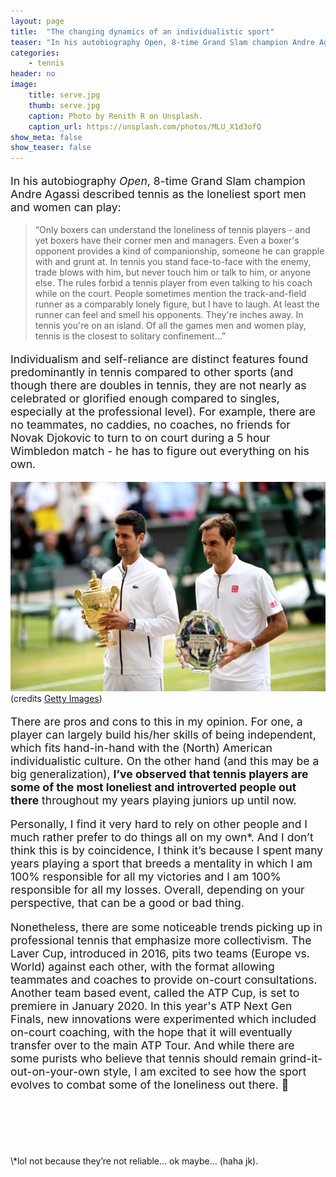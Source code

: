 ```yaml
---
layout: page
title:  "The changing dynamics of an individualistic sport"
teaser: "In his autobiography Open, 8-time Grand Slam champion Andre Agassi described tennis as the loneliest sport..."
categories:
    - tennis
header: no
image:
    title: serve.jpg
    thumb: serve.jpg
    caption: Photo by Renith R on Unsplash.
    caption_url: https://unsplash.com/photos/MLU_X1d3ofQ
show_meta: false
show_teaser: false
---
```


<p style="font-size: 1.1rem;">In his autobiography <i>Open</i>, 8-time Grand Slam champion Andre Agassi described tennis as the loneliest sport men and women can play:</p>

>“Only boxers can understand the loneliness of tennis players - and yet boxers have their corner men and managers. Even a boxer's opponent provides a kind of companionship, someone he can grapple with and grunt at. In tennis you stand face-to-face with the enemy, trade blows with him, but never touch him or talk to him, or anyone else. The rules forbid a tennis player from even talking to his coach while on the court. People sometimes mention the track-and-field runner as a comparably lonely figure, but I have to laugh. At least the runner can feel and smell his opponents. They're inches away. In tennis you're on an island. Of all the games men and women play, tennis is the closest to solitary confinement...”

<p style="font-size: 1.1rem;">
Individualism and self-reliance are distinct features found predominantly in tennis compared to other sports (and though there are doubles in tennis, they are not nearly as celebrated or glorified enough compared to singles, especially at the professional level). For example, there are no teammates, no caddies, no coaches, no friends for Novak Djokovic to turn to on court during a 5 hour Wimbledon match - he has to figure out everything on his own. </p>

![djokovic federer wimbledon](/images/djokovic_fed.jpg)
(credits [Getty Images](https://www.gettyimages.ca/detail/news-photo/novak-djokovic-of-serbia-and-roger-federer-of-switzerland-news-photo/1169816325?adppopup=true))

<p style="font-size: 1.1rem;">
There are pros and cons to this in my opinion. For one, a player can largely build his/her skills of being independent, which fits hand-in-hand with the (North) American individualistic culture. On the other hand (and this may be a big generalization), <b>I’ve observed that tennis players are some of the most loneliest and introverted people out there</b> throughout my years playing juniors up until now. </p>

<p style="font-size: 1.1rem;">
Personally, I find it very hard to rely on other people and I much rather prefer to do things all on my own*. And I don’t think this is by coincidence, I think it’s because I spent many years playing a sport that breeds a mentality in which I am 100% responsible for all my victories and I am 100% responsible for all my losses. Overall, depending on your perspective, that can be a good or bad thing. </p>

<p style="font-size: 1.1rem;">
Nonetheless, there are some noticeable trends picking up in professional tennis that emphasize more collectivism. The Laver Cup, introduced in 2016, pits two teams (Europe vs. World) against each other, with the format allowing teammates and coaches to provide on-court consultations. Another team based event, called the ATP Cup, is set to premiere in January 2020. In this year's ATP Next Gen Finals, new innovations were experimented which included on-court coaching, with the hope that it will eventually transfer over to the main ATP Tour. And while there are some purists who believe that tennis should remain grind-it-out-on-your-own style, I am excited to see how the sport evolves to combat some of the loneliness out there. &#x1F642; </p>
<br>
<br>
<br>
<br>
<br>
\*lol not because they’re not reliable… ok maybe… (haha jk).
